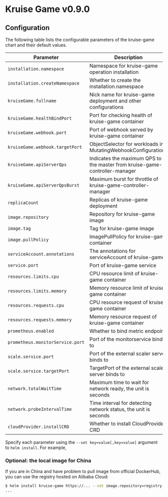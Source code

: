 # Kruise Game v0.9.0

## Configuration

The following table lists the configurable parameters of the kruise-game chart and their default values.

| Parameter                        | Description                                                                 | Default                          |
|----------------------------------|-----------------------------------------------------------------------------|----------------------------------|
| `installation.namespace`         | Namespace for kruise-game operation installation                            | `kruise-game-system`             |
| `installation.createNamespace`   | Whether to create the installation.namespace                                | `true`                           |
| `kruiseGame.fullname`            | Nick name for kruise-game deployment and other configurations               | `kruise-game-controller-manager` |
| `kruiseGame.healthBindPort`      | Port for checking health of kruise-game container                           | `8082`                           |
| `kruiseGame.webhook.port`        | Port of webhook served by kruise-game container                             | `443`                            |
| `kruiseGame.webhook.targetPort`  | ObjectSelector for workloads in MutatingWebhookConfigurations               | `9876`                           |
| `kruiseGame.apiServerQps`        | Indicates the maximum QPS to the master from kruise-game-controller-manager | `5`                              |
| `kruiseGame.apiServerQpsBurst`   | Maximum burst for throttle of kruise-game-controller-manager                | `10`                             |
| `replicaCount`                   | Replicas of kruise-game deployment                                          | `1`                              |
| `image.repository`               | Repository for kruise-game image                                            | `openkruise/kruise-game-manager` |
| `image.tag`                      | Tag for kruise-game image                                                   | `v0.9.0`                         |
| `image.pullPolicy`               | ImagePullPolicy for kruise-game container                                   | `Always`                         |
| `serviceAccount.annotations`     | The annotations for serviceAccount of kruise-game                           | ` `                              |
| `service.port`                   | Port of kruise-game service                                                 | `8443`                           |
| `resources.limits.cpu`           | CPU resource limit of kruise-game container                                 | `500m`                           |
| `resources.limits.memory`        | Memory resource limit of kruise-game container                              | `1Gi`                            |
| `resources.requests.cpu`         | CPU resource request of kruise-game container                               | `10m`                            |
| `resources.requests.memory`      | Memory resource request of kruise-game container                            | `64Mi`                           |
| `prometheus.enabled`             | Whether to bind metric endpoint                                             | `true`                           |
| `prometheus.monitorService.port` | Port of the monitorservice bind to                                          | `8080`                           |
| `scale.service.port`             | Port of the external scaler server binds to                                 | `6000`                           |
| `scale.service.targetPort`       | TargetPort of the external scaler server binds to                           | `6000`                           |
| `network.totalWaitTime`          | Maximum time to wait for network ready, the unit is seconds                 | `60`                             |
| `network.probeIntervalTime`      | Time interval for detecting network status, the unit is seconds             | `5`                              |
| `cloudProvider.installCRD`       | Whether to install CloudProvider CRD                                        | `true`                           |


Specify each parameter using the `--set key=value[,key=value]` argument to `helm install`. For example,

### Optional: the local image for China

If you are in China and have problem to pull image from official DockerHub, you can use the registry hosted on Alibaba Cloud:

```bash
$ helm install kruise-game https://... --set image.repository=registry.cn-hangzhou.aliyuncs.com/acs/kruise-game-manager
...
```